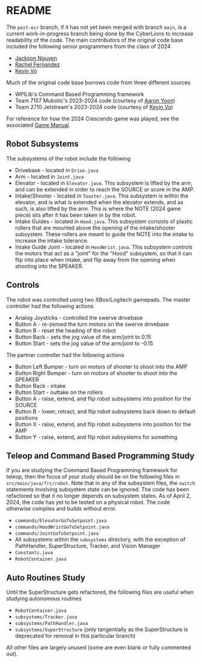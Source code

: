 # README
The `post-ocr` branch, if it has not yet been merged with branch `main`, is a current work-in-progress branch being done by the CyberLions to increase readability of the code.  The main contributors of the original code base included the following senior programmers from the class of 2024
* [Jackson Nguyen](https://github.com/jackhnguyen)
* [Rachel Fernandez](https://github.com/PokaDoka1)
* [Kevin Vo](https://github.com/EV3KevinDEV)

Much of the original code base borrows code from three different sources
* WPILib's Command Based Programming framework
* Team 7157 Mubotic's 2023-2024 code (courtesy of [Aaron Yoon](https://github.com/awesomeyooner))
* Team 2710 Jetstream's 2023-2024 code (courtesy of [Kevin Vo](https://github.com/EV3KevinDEV))

For reference for how the 2024 Crescendo game was played, see the associated [Game Manual](https://www.firstinspires.org/resource-library/frc/competition-manual-qa-system).

## Robot Subsystems
The subsystems of the robot include the following
* Drivebase - located in `Drive.java`
* Arm - located in `Joint.java`
* Elevator - located in `Elevator.java`.  This subsystem is lifted by the arm, and can be extended in order to reach the SOURCE or score in the AMP.
* Intake/Shooter - located in `Toaster.java`.  This subsystem is within the elevator, and is what is extended when the elevator extends, and as such, is also lifted by the arm.  This is where the NOTE (2024 game piece) sits after it has been taken in by the robot.
* Intake Guides - located in `Hood.java`.  This subsystem consists of plastic rollers that are mounted above the opening of the intake/shooter subsystem.  These rollers are meant to guide the NOTE into the intake to increase the intake tolerance.
* Intake Guide Joint - located in `HoodWrist.java`.  This subsystem controls the motors that act as a "joint" for the "Hood" subsystem, so that it can flip into place when intake, and flip away from the opening when shooting into the SPEAKER.

## Controls
The robot was controlled using two XBox/Logitech gamepads.  The master controller had the following actions
* Analog Joysticks - controlled the swerve drivebase
* Button A - re-zeroed the turn motors on the swerve drivebase
* Button B - reset the heading of the robot
* Button Back - sets the jog value of the arm/joint to 0.15
* Button Start - sets the jog value of the arm/joint to -0.15

The partner controller had the following actions
* Button Left Bumper - turn on motors of shooter to shoot into the AMP
* Button Right Bumper - turn on motors of shooter to shoot into the SPEAKER
* Button Back - intake
* Button Start - outtake on the rollers
* Button A - raise, extend, and flip robot subsystems into position for the SOURCE
* Button B - lower, retract, and flip robot subsystems back down to default positions
* Button X - raise, extend, and flip robot subsystems into position for the AMP
* Button Y - raise, extend, and flip robot subsystems for something

## Teleop and Command Based Programming Study
If you are studying the Command Based Programming framework for teleop, then the focus of your study should be on the following files in `src/main/java/frc/robot`.  Note that in any of the subsystem files, the `switch` statements involving subsystem state can be ignored.  The code has been refactored so that it no longer depends on subsystem states.  As of April 2, 2024, the code has yet to be tested on a physical robot.  The code otherwise compiles and builds without error.
* `commands/ElevatorGoToSetpoint.java`
* `commands/HoodWristGoToSetpoint.java`
* `commands/JointGoToSetpoint.java`
* All subsystems within the `subsystems` directory, with the exception of PathHandler, SuperStructure, Tracker, and Vision Manager
* `Constants.java`
* `RobotContainer.java`

## Auto Routines Study
Until the SuperStructure gets refactored, the following files are useful when studying autonomous routines
* `RobotContainer.java`
* `subsystems/Tracker.java`
* `subsystems/PathHandler.java`
* `subsystems/SuperStructure` (only tangentially as the SuperStructure is deprecated for removal in this particular branch)

All other files are largely unused (some are even blank or fully commented out).